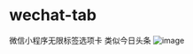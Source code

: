 # wechat-tab
微信小程序无限标签选项卡 类似今日头条
![image](https://github.com/denkloge/wechat-tab/blob/master/utils/GIF.gif?raw=true)